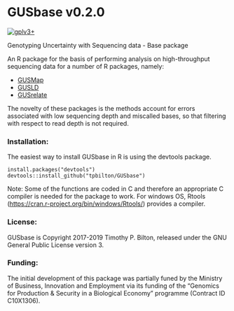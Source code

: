 # GUSbase v0.2.0

[![gplv3+](https://img.shields.io/badge/license-GPLv3-blue.svg)](https://www.gnu.org/licenses/gpl.html)

Genotyping Uncertainty with Sequencing data - Base package

An R package for the basis of performing analysis on high-throughput sequencing data for a number of R packages, namely:
- [GUSMap](https://github.com/tpbilton/GUSMap)
- [GUSLD](https://github.com/AgResearch/GUS-LD)
- [GUSrelate](https://github.com/AgResearch/GUSrelate)

The novelty of these packages is the methods account for errors associated with low sequencing depth and miscalled bases, so that filtering with respect to read depth is not required. 

### Installation:

The easiest way to install GUSbase in R is using the devtools package.

```
install.packages("devtools")
devtools::install_github("tpbilton/GUSbase")
```
Note: Some of the functions are coded in C and therefore an appropriate C compiler is needed for the package to work. For windows OS, Rtools (https://cran.r-project.org/bin/windows/Rtools/) provides a compiler. 


### License:

GUSbase is Copyright 2017-2019 Timothy P. Bilton, released under the GNU General Public License version 3.

### Funding:
The initial development of this package was partially funed by the Ministry of Business, Innovation and Employment via its funding of the “Genomics for Production & Security in a Biological Economy” programme (Contract ID C10X1306).
